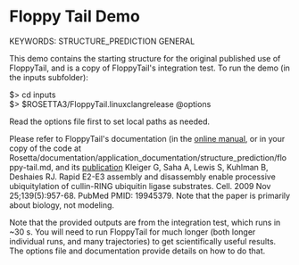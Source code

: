 Floppy Tail Demo
================

KEYWORDS: STRUCTURE_PREDICTION GENERAL

This demo contains the starting structure for the original published use of 
FloppyTail, and is a copy of FloppyTail's integration test.  To run the demo 
(in the inputs subfolder):

$> cd inputs  
$> $ROSETTA3/FloppyTail.linuxclangrelease @options

Read the options file first to set local paths as needed.

Please refer to FloppyTail's documentation (in the [online manual](https://www.rosettacommons.org/docs/latest/floppy-tail.html), or in your copy of the code at 
Rosetta/documentation/application_documentation/structure_prediction/floppy-tail.md, and its [publication](http://www.ncbi.nlm.nih.gov/pubmed/19945379) 
Kleiger G, Saha A, Lewis S, Kuhlman B, Deshaies RJ. Rapid E2-E3 assembly and 
disassembly enable processive ubiquitylation of cullin-RING ubiquitin ligase 
substrates. Cell. 2009 Nov 25;139(5):957-68. PubMed PMID: 19945379.
Note that the paper is primarily about biology, not modeling.

Note that the provided outputs are from the integration test, which runs in ~30 
s.  You will need to run FloppyTail for much longer (both longer individual 
runs, and many trajectories) to get scientifically useful results.  The options 
file and documentation provide details on how to do that.
